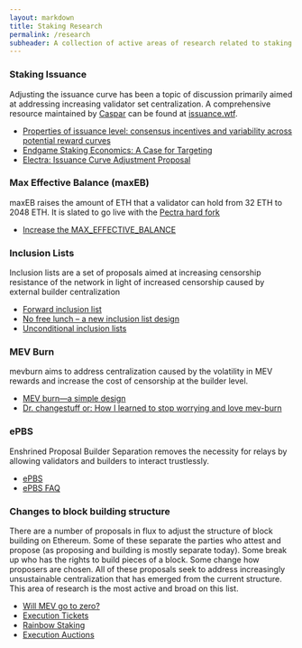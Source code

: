 ```yaml
---
layout: markdown
title: Staking Research
permalink: /research
subheader: A collection of active areas of research related to staking
---
```




### Staking Issuance
Adjusting the issuance curve has been a topic of discussion primarily aimed at addressing increasing validator set centralization. A comprehensive resource maintained by [Caspar](https://hackmd.io/@ttsao/epbs-faq0) can be found at [issuance.wtf](https://issuance.wtf/).
- [Properties of issuance level: consensus incentives and variability across potential reward curves
](https://ethresear.ch/t/properties-of-issuance-level-consensus-incentives-and-variability-across-potential-reward-curves/18448#h-55-potential-candidate-for-a-new-reward-curve-23)
- [Endgame Staking Economics: A Case for Targeting](https://ethresear.ch/t/endgame-staking-economics-a-case-for-targeting/18751)
- [Electra: Issuance Curve Adjustment Proposal](https://ethereum-magicians.org/t/electra-issuance-curve-adjustment-proposal/18825)

### Max Effective Balance (maxEB)
maxEB raises the amount of ETH that a validator can hold from 32 ETH to 2048 ETH. It is slated to go live with the [Pectra hard fork](https://eips.ethereum.org/EIPS/eip-7600)
- [Increase the MAX_EFFECTIVE_BALANCE](https://gist.github.com/michaelneuder/cafabcfcfcccc45e44ab9d6b1c7b4e1d)

### Inclusion Lists
Inclusion lists are a set of proposals aimed at increasing censorship resistance of the network in light of increased censorship caused by external builder centralization
- [Forward inclusion list](https://notes.ethereum.org/@fradamt/forward-inclusion-lists)
- [No free lunch – a new inclusion list design](https://ethresear.ch/t/no-free-lunch-a-new-inclusion-list-design/16389)
- [Unconditional inclusion lists](https://ethresear.ch/t/unconditional-inclusion-lists/18500)

### MEV Burn
mevburn aims to address centralization caused by the volatility in MEV rewards and increase the cost of censorship at the builder level.
- [MEV burn—a simple design](https://ethresear.ch/t/mev-burn-a-simple-design/15590)
- [Dr. changestuff or: How I learned to stop worrying and love mev-burn](https://ethresear.ch/t/dr-changestuff-or-how-i-learned-to-stop-worrying-and-love-mev-burn/17384)

### ePBS
Enshrined Proposal Builder Separation removes the necessity for relays by allowing validators and builders to interact trustlessly.
- [ePBS](https://github.com/ethereum/consensus-specs/pull/3828)
- [ePBS FAQ](https://hackmd.io/@ttsao/epbs-faq0)

### Changes to block building structure
There are a number of proposals in flux to adjust the structure of block building on Ethereum. Some of these separate the parties who attest and propose (as proposing and building is mostly separate today). Some break up who has the rights to build pieces of a block. Some change how proposers are chosen. All of these proposals seek to address increasingly unsustainable centralization that has emerged from the current structure. This area of research is the most active and broad on this list.
- [Will MEV go to zero?](https://www.youtube.com/watch?v=IrJz4GZW-VM)
- [Execution Tickets](https://ethresear.ch/t/execution-tickets/17944)
- [Rainbow Staking](https://ethresear.ch/t/unbundling-staking-towards-rainbow-staking/18683/1)
- [Execution Auctions](https://mirror.xyz/barnabe.eth/QJ6W0mmyOwjec-2zuH6lZb0iEI2aYFB9gE-LHWIMzjQ)
